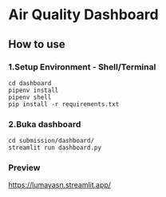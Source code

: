 # Air Quality Dashboard
## How to use
### 1.Setup Environment - Shell/Terminal
```
cd dashboard
pipenv install
pipenv shell
pip install -r requirements.txt
```
### 2.Buka dashboard
```
cd submission/dashboard/
streamlit run dashboard.py
```
### Preview
https://lumayasn.streamlit.app/
